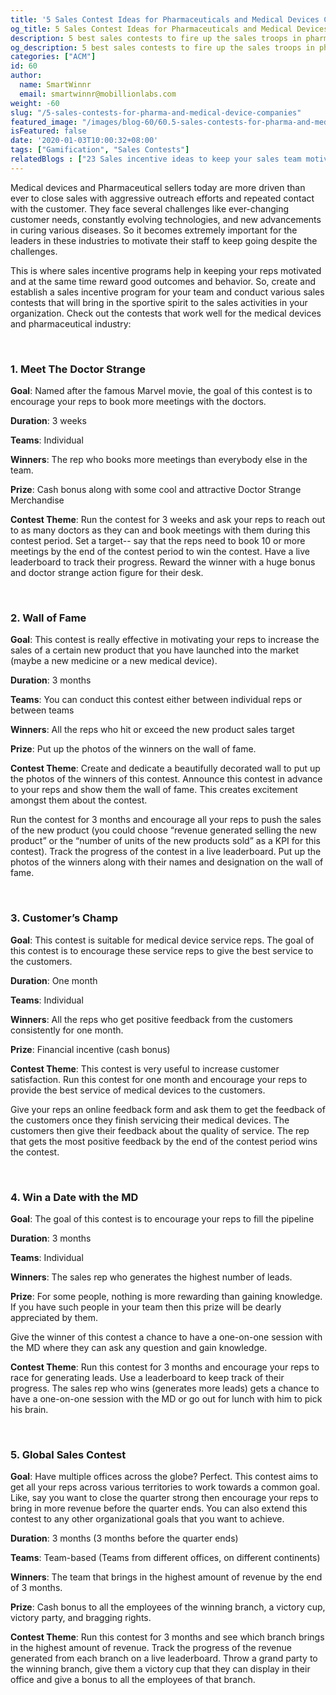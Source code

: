 ```yaml
---
title: '5 Sales Contest Ideas for Pharmaceuticals and Medical Devices Companies'
og_title: 5 Sales Contest Ideas for Pharmaceuticals and Medical Devices Companies
description: 5 best sales contests to fire up the sales troops in pharma and medical devices companies
og_description: 5 best sales contests to fire up the sales troops in pharma and medical devices companies
categories: ["ACM"]
id: 60
author:
  name: SmartWinnr
  email: smartwinnr@mobillionlabs.com
weight: -60
slug: "/5-sales-contests-for-pharma-and-medical-device-companies"
featured_image: "/images/blog-60/60.5-sales-contests-for-pharma-and-medical-device-companies.jpg"
isFeatured: false
date: '2020-01-03T10:00:32+08:00'
tags: ["Gamification", "Sales Contests"]
relatedBlogs : ["23 Sales incentive ideas to keep your sales team motivated", "Sales Contest Communication Template", "Top 20 Sales Contest Names", "5 Sales Contest for Summer", "5 Sales Contests for Winter"]
---
```


Medical devices and Pharmaceutical sellers today are more driven than ever to close sales with aggressive outreach efforts and repeated contact with the customer. They face several challenges like ever-changing customer needs, constantly evolving technologies, and new advancements in curing various diseases. So it becomes extremely important for the leaders in these industries to motivate their staff to keep going despite the challenges. 
 
This is where sales incentive programs help in keeping your reps motivated and at the same time reward good outcomes and behavior. So, create and establish a sales incentive program for your team and conduct various sales contests that will bring in the sportive spirit to the sales activities in your organization. Check out the contests that work well for the medical devices and pharmaceutical industry:

<br>

### **1. Meet The Doctor Strange**

**Goal**: Named after the famous Marvel movie, the goal of this contest is to encourage your reps to book more meetings with the doctors.
 
**Duration**: 3 weeks
 
**Teams**: Individual
 
**Winners**: The rep who books more meetings than everybody else in the team.
 
**Prize**: Cash bonus along with some cool and attractive Doctor Strange Merchandise
 
**Contest Theme**: Run the contest for 3 weeks and ask your reps to reach out to as many doctors as they can and book meetings with them during this contest period. Set a target-- say that the reps need to book 10 or more meetings by the end of the contest period to win the contest. Have a live leaderboard to track their progress. Reward the winner with a huge bonus and doctor strange action figure for their desk.

<br>

### **2. Wall of  Fame**

**Goal**: This contest is really effective in motivating your reps to increase the sales of a certain new product that you have launched into the market (maybe a new medicine or a new medical device).
 
**Duration**: 3 months
 
**Teams**: You can conduct this contest either between individual reps or between teams
 
**Winners**: All the reps who hit or exceed the new product sales target
 
**Prize**: Put up the photos of the winners on the wall of fame.
 
**Contest Theme**: Create and dedicate a beautifully decorated wall to put up the photos of the winners of this contest. Announce this contest in advance to your reps and show them the wall of fame. This creates excitement amongst them about the contest. 
 
Run the contest for 3 months and encourage all your reps to push the sales of the new product (you could choose “revenue generated selling the new product” or the “number of units of the new products sold” as a KPI for this contest). Track the progress of the contest in a live leaderboard. Put up the photos of the winners along with their names and designation on the wall of fame.

<br>

### **3. Customer’s Champ**

**Goal**: This contest is suitable for medical device service reps. The goal of this contest is to encourage these service reps to give the best service to the customers.
 
**Duration**: One month
 
**Teams**: Individual
 
**Winners**: All the reps who get positive feedback from the customers consistently for one month.
 
**Prize**: Financial incentive (cash bonus)
 
**Contest Theme**: This contest is very useful to increase customer satisfaction. Run this contest for one month and encourage your reps to provide the best service of medical devices to the customers. 
 
Give your reps an online feedback form and ask them to get the feedback of the customers once they finish servicing their medical devices. The customers then give their feedback about the quality of service. The rep that gets the most positive feedback by the end of the contest period wins the contest.

<br>

### **4. Win a Date with the MD**

**Goal**: The goal of this contest is to encourage your reps to fill the pipeline
 
**Duration**: 3 months
 
**Teams**: Individual
 
**Winners**: The sales rep who generates the highest number of leads.
 
**Prize**: For some people, nothing is more rewarding than gaining knowledge. If you have such people in your team then this prize will be dearly appreciated by them. 
 
Give the winner of this contest a chance to have a one-on-one session with the MD where they can ask any question and gain knowledge.

**Contest Theme**: Run this contest for 3 months and encourage your reps to race for generating leads. Use a leaderboard to keep track of their progress. The sales rep who wins (generates more leads) gets a chance to have a one-on-one session with the MD or go out for lunch with him to pick his brain.

<br>

### **5. Global Sales Contest**

**Goal**: Have multiple offices across the globe? Perfect. This contest aims to get all your reps across various territories to work towards a common goal. Like, say you want to close the quarter strong then encourage your reps to bring in more revenue before the quarter ends. You can also extend this contest to any other organizational goals that you want to achieve.
 
**Duration**: 3 months (3 months before the quarter ends)
 
**Teams**: Team-based (Teams from different offices, on different continents)
 
**Winners**: The team that brings in the highest amount of revenue by the end of 3 months.
 
**Prize**: Cash bonus to all the employees of the winning branch, a victory cup, victory party, and bragging rights.
 
**Contest Theme**: Run this contest for 3 months and see which branch brings in the highest amount of revenue. Track the progress of the revenue generated from each branch on a live leaderboard. Throw a grand party to the winning branch, give them a victory cup that they can display in their office and give a bonus to all the employees of that branch.